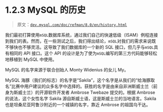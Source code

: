 # 1.2.3 MySQL 的历史

> 原文：[`dev.mysql.com/doc/refman/8.0/en/history.html`](https://dev.mysql.com/doc/refman/8.0/en/history.html)

我们最初打算使用`mSQL`数据库系统，通过我们自己的快速低级（ISAM）例程连接到我们的表。然而，在一些测试之后，我们得出结论，`mSQL`对我们的需求来说既不够快也不够灵活。这导致了我们数据库的一个新的 SQL 接口，但几乎与`mSQL`具有相同的 API 接口。这个 API 的设计是为了使为`mSQL`编写的第三方代码能够轻松地移植到 MySQL 中使用。

MySQL 的名字来源于联合创始人 Monty Widenius 的女儿 My。

MySQL 海豚（我们的标志）的名字是“Sakila”，这个名字是从我们的“给海豚取名”比赛中用户建议的众多名字中选择的。获胜的名字是由来自非洲斯威士兰（前身为斯威士兰）的开源软件开发者 Ambrose Twebaze 提交的。根据 Ambrose 的说法，这个女性名字 Sakila 源自斯威士语，这是斯威士兰的当地语言。Sakila 也是坦桑尼亚阿鲁沙附近的一个城镇的名字，靠近 Ambrose 的祖国乌干达。
